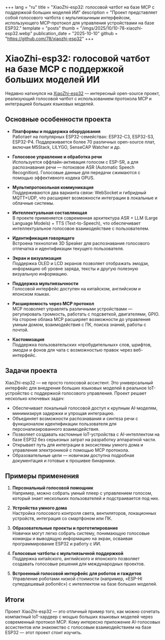 +++
lang = "ru"
title = "XiaoZhi-esp32: голосовой чатбот на базе MCP с поддержкой больших моделей ИИ"
description = "Проект представляет собой голосового чатбота с мультиязычным интерфейсом, использующего MCP-протокол для управления устройствами на базе ESP32."
template = "posts"
thumb = "/imgs/2025/10/10-78-xiaozhi-esp32.webp"
publication_date = "2025-10-10"
github = "https://github.com/78/xiaozhi-esp32"
+++

# XiaoZhi-esp32: голосовой чатбот на базе MCP с поддержкой больших моделей ИИ

Недавно наткнулся на [XiaoZhi-esp32](https://github.com/78/xiaozhi-esp32) — интересный open-source проект, реализующий голосовой чатбот с использованием протокола MCP и интеграцией больших языковых моделей.

## Основные особенности проекта

- **Платформы и поддержка оборудования**  
  Работает на популярных ESP32-семействах: ESP32-C3, ESP32-S3, ESP32-P4. Поддерживается более 70 различных open-source плат, включая M5Stack, LILYGO, SenseCAP Watcher и др.

- **Голосовое управление и обработка речи**  
  Используется оффлайн-активация голосом с ESP-SR, а для распознавания речи — потоковое ASR (Automatic Speech Recognition). Голосовые данные для передачи сжимаются с помощью эффективного кодека OPUS.

- **Мультипротокольная коммуникация**  
  Поддерживаются два варианта связи: WebSocket и гибридный MQTT+UDP, что расширяет возможности интеграции в локальные и облачные системы.

- **Интеллектуальная составляющая**  
  В проекте применяется современная архитектура ASR + LLM (Large Language Models) + TTS (Text-to-Speech), что обеспечивает интеллектуальное голосовое взаимодействие с пользователем.

- **Идентификация говорящего**  
  Встроена технология 3D Speaker для распознавания голосового отпечатка и идентификации текущего пользователя.

- **Экран и визуализация**  
  Поддержка OLED и LCD экранов позволяет отображать эмодзи, информацию об уровне заряда, тексты и другую полезную визуальную информацию.

- **Поддержка мультиязычности**  
  Голосовой интерфейс доступен на китайском, английском и японском языках.

- **Расширяемость через MCP протокол**  
  MCP позволяет управлять различными устройствами — регулировать громкость, работать с подсветкой, двигателями, GPIO. На стороне облака MCP расширяет возможности до управления умным домом, взаимодействия с ПК, поиска знаний, работы с почтой.

- **Кастомизация**  
  Поддержка пользовательских «пробудительных» слов, шрифтов, эмодзи и фонов для чата с возможностью правок через веб-интерфейс.

## Задачи проекта

XiaoZhi-esp32 — не просто голосовой ассистент. Это универсальный интерфейс для внедрения больших языковых моделей в реальное IoT-устройство с поддержкой голосового управления. Проект решает несколько ключевых задач:

- Обеспечивает локальный голосовой доступ к крупным AI-моделям, минимизируя задержки и упрощая интеграцию.
- Объединяет возможности распознавания и синтеза речи с функционалом идентификации пользователя для персонализированного взаимодействия.
- Позволяет создавать кастомные IoT-устройства с AI-интеллектом на базе ESP32 без серьезных затрат на разработку аппаратной части.
- Открывает путь для интеграции в экосистемы умного дома и управления электроникой с помощью MCP протокола.
- Образовательные цели — новичкам доступна подробная документация и готовые к прошивке бинарники.

## Примеры применения

1. **Персональный голосовой помощник**  
   Например, можно собрать умный плеер с управлением голосом, который знает нескольких пользователей и подстраивается под них.

2. **Устройства умного дома**  
   Настройка голосового контроля света, вентиляторов, локационных устройств, интеграция со смартфоном или ПК.

3. **Образовательные проекты и прототипирование**  
   Новички могут легко собрать систему, понимающую голосовые команды и выводящую информацию на экран, осваивая программирование ESP32 и работу с ИИ.

4. **Голосовые чатботы с мультиязычной поддержкой**  
   Поддержка китайского, английского и японского позволяет создавать голосовые решения для международных проектов.

5. **Встроенный голосовой интерфейс для роботов и гаждетов**  
   Управление роботами низкой стоимости (например, «ESP-HI супердешевый робопёс») с интеллектом на базе больших моделей.

## Итоги

Проект XiaoZhi-esp32 — это отличный пример того, как можно сочетать компактный IoT-хардвер с мощью больших языковых моделей через современный протокол MCP. Кому интересно приложение AI-голосовых ассистентов или знакомство с голосовым взаимодействием на базе ESP32 — этот проект стоит изучить.